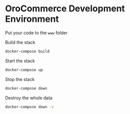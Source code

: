 # OroCommerce Development Environment

Put your code to the `www` folder

Build the stack
```bash
docker-compose build
```

Start the stack
```bash
docker-compose up
```

Stop the stack
```bash
docker-compose down
```

Destroy the whole data
```bash
docker-compose down -v
```
